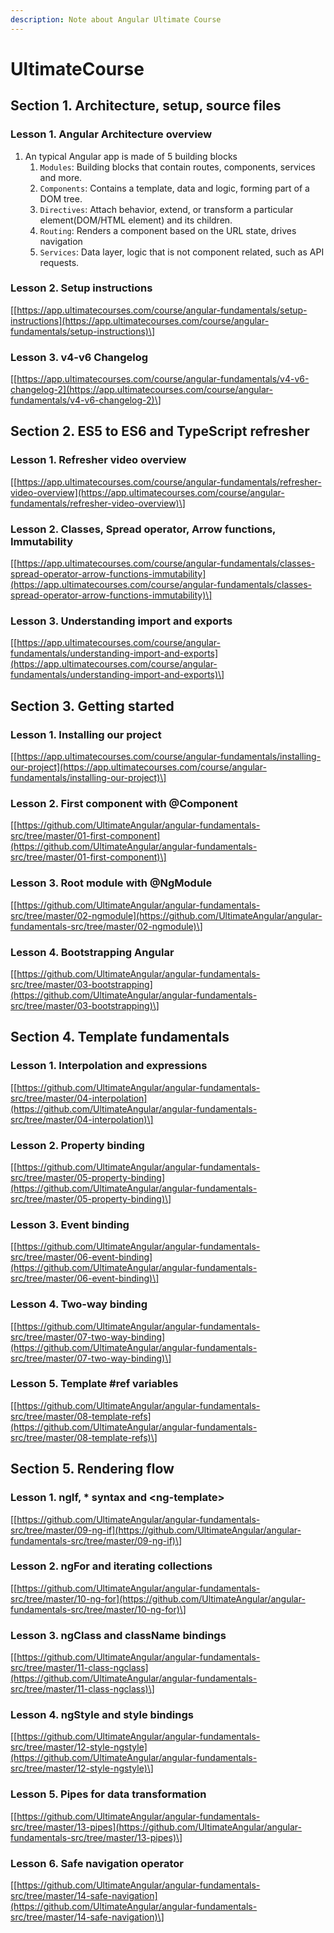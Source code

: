 ```yaml
---
description: Note about Angular Ultimate Course
---
```


# UltimateCourse

## Section 1. Architecture, setup, source files

### Lesson 1. Angular Architecture overview

1. An typical Angular app is made of 5 building blocks
   1. `Modules`: Building blocks that contain routes, components, services and more.
   2. `Components`: Contains a template, data and logic, forming part of a DOM tree.
   3. `Directives`: Attach behavior, extend, or transform a particular element\(DOM/HTML element\) and its children.
   4. `Routing`: Renders a component based on the URL state, drives navigation
   5. `Services`: Data layer, logic that is not component related, such as API requests.

### Lesson 2. Setup instructions

\[[https://app.ultimatecourses.com/course/angular-fundamentals/setup-instructions](https://app.ultimatecourses.com/course/angular-fundamentals/setup-instructions)\]

### Lesson 3. v4-v6 Changelog

\[[https://app.ultimatecourses.com/course/angular-fundamentals/v4-v6-changelog-2](https://app.ultimatecourses.com/course/angular-fundamentals/v4-v6-changelog-2)\]

## Section 2. ES5 to ES6 and TypeScript refresher

### Lesson 1. Refresher video overview

\[[https://app.ultimatecourses.com/course/angular-fundamentals/refresher-video-overview](https://app.ultimatecourses.com/course/angular-fundamentals/refresher-video-overview)\]

### Lesson 2. Classes, Spread operator, Arrow functions, Immutability

\[[https://app.ultimatecourses.com/course/angular-fundamentals/classes-spread-operator-arrow-functions-immutability](https://app.ultimatecourses.com/course/angular-fundamentals/classes-spread-operator-arrow-functions-immutability)\]

### Lesson 3. Understanding import and exports

\[[https://app.ultimatecourses.com/course/angular-fundamentals/understanding-import-and-exports](https://app.ultimatecourses.com/course/angular-fundamentals/understanding-import-and-exports)\]

## Section 3. Getting started

### Lesson 1. Installing our project

\[[https://app.ultimatecourses.com/course/angular-fundamentals/installing-our-project](https://app.ultimatecourses.com/course/angular-fundamentals/installing-our-project)\]

### Lesson 2. First component with @Component

\[[https://github.com/UltimateAngular/angular-fundamentals-src/tree/master/01-first-component](https://github.com/UltimateAngular/angular-fundamentals-src/tree/master/01-first-component)\]

### Lesson 3. Root module with @NgModule

\[[https://github.com/UltimateAngular/angular-fundamentals-src/tree/master/02-ngmodule](https://github.com/UltimateAngular/angular-fundamentals-src/tree/master/02-ngmodule)\]

### Lesson 4. Bootstrapping Angular

\[[https://github.com/UltimateAngular/angular-fundamentals-src/tree/master/03-bootstrapping](https://github.com/UltimateAngular/angular-fundamentals-src/tree/master/03-bootstrapping)\]

## Section 4. Template fundamentals

### Lesson 1. Interpolation and expressions

\[[https://github.com/UltimateAngular/angular-fundamentals-src/tree/master/04-interpolation](https://github.com/UltimateAngular/angular-fundamentals-src/tree/master/04-interpolation)\]

### Lesson 2. Property binding

\[[https://github.com/UltimateAngular/angular-fundamentals-src/tree/master/05-property-binding](https://github.com/UltimateAngular/angular-fundamentals-src/tree/master/05-property-binding)\]

### Lesson 3. Event binding

\[[https://github.com/UltimateAngular/angular-fundamentals-src/tree/master/06-event-binding](https://github.com/UltimateAngular/angular-fundamentals-src/tree/master/06-event-binding)\]

### Lesson 4. Two-way binding

\[[https://github.com/UltimateAngular/angular-fundamentals-src/tree/master/07-two-way-binding](https://github.com/UltimateAngular/angular-fundamentals-src/tree/master/07-two-way-binding)\]

### Lesson 5. Template \#ref variables

\[[https://github.com/UltimateAngular/angular-fundamentals-src/tree/master/08-template-refs](https://github.com/UltimateAngular/angular-fundamentals-src/tree/master/08-template-refs)\]

## Section 5. Rendering flow

### Lesson 1. ngIf, \* syntax and &lt;ng-template&gt;

\[[https://github.com/UltimateAngular/angular-fundamentals-src/tree/master/09-ng-if](https://github.com/UltimateAngular/angular-fundamentals-src/tree/master/09-ng-if)\]

### Lesson 2. ngFor and iterating collections

\[[https://github.com/UltimateAngular/angular-fundamentals-src/tree/master/10-ng-for](https://github.com/UltimateAngular/angular-fundamentals-src/tree/master/10-ng-for)\]

### Lesson 3. ngClass and className bindings

\[[https://github.com/UltimateAngular/angular-fundamentals-src/tree/master/11-class-ngclass](https://github.com/UltimateAngular/angular-fundamentals-src/tree/master/11-class-ngclass)\]

### Lesson 4. ngStyle and style bindings

\[[https://github.com/UltimateAngular/angular-fundamentals-src/tree/master/12-style-ngstyle](https://github.com/UltimateAngular/angular-fundamentals-src/tree/master/12-style-ngstyle)\]

### Lesson 5. Pipes for data transformation

\[[https://github.com/UltimateAngular/angular-fundamentals-src/tree/master/13-pipes](https://github.com/UltimateAngular/angular-fundamentals-src/tree/master/13-pipes)\]

### Lesson 6. Safe navigation operator

\[[https://github.com/UltimateAngular/angular-fundamentals-src/tree/master/14-safe-navigation](https://github.com/UltimateAngular/angular-fundamentals-src/tree/master/14-safe-navigation)\]





